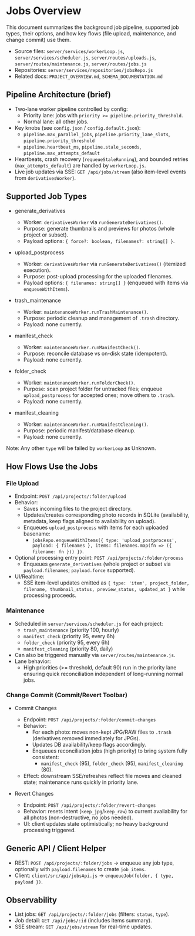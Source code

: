 # Jobs Overview

This document summarizes the background job pipeline, supported job types, their options, and how key flows (file upload, maintenance, and change commit) use them.

- Source files: `server/services/workerLoop.js`, `server/services/scheduler.js`, `server/routes/uploads.js`, `server/routes/maintenance.js`, `server/routes/jobs.js`
- Repositories: `server/services/repositories/jobsRepo.js`
- Related docs: `PROJECT_OVERVIEW.md`, `SCHEMA_DOCUMENTATION.md`

## Pipeline Architecture (brief)

- Two-lane worker pipeline controlled by config:
  - Priority lane: jobs with `priority >= pipeline.priority_threshold`.
  - Normal lane: all other jobs.
- Key knobs (see `config.json` / `config.default.json`):
  - `pipeline.max_parallel_jobs`, `pipeline.priority_lane_slots`, `pipeline.priority_threshold`
  - `pipeline.heartbeat_ms`, `pipeline.stale_seconds`, `pipeline.max_attempts_default`
- Heartbeats, crash recovery (`requeueStaleRunning`), and bounded retries (`max_attempts_default`) are handled by `workerLoop.js`.
- Live job updates via SSE: `GET /api/jobs/stream` (also item-level events from `derivativesWorker`).

## Supported Job Types

- generate_derivatives
  - Worker: `derivativesWorker` via `runGenerateDerivatives()`.
  - Purpose: generate thumbnails and previews for photos (whole project or subset).
  - Payload options: `{ force?: boolean, filenames?: string[] }`.

- upload_postprocess
  - Worker: `derivativesWorker` via `runGenerateDerivatives()` (itemized execution).
  - Purpose: post-upload processing for the uploaded filenames.
  - Payload options: `{ filenames: string[] }` (enqueued with items via `enqueueWithItems`).

- trash_maintenance
  - Worker: `maintenanceWorker.runTrashMaintenance()`.
  - Purpose: periodic cleanup and management of `.trash` directory.
  - Payload: none currently.

- manifest_check
  - Worker: `maintenanceWorker.runManifestCheck()`.
  - Purpose: reconcile database vs on-disk state (idempotent).
  - Payload: none currently.

- folder_check
  - Worker: `maintenanceWorker.runFolderCheck()`.
  - Purpose: scan project folder for untracked files; enqueue `upload_postprocess` for accepted ones; move others to `.trash`.
  - Payload: none currently.

- manifest_cleaning
  - Worker: `maintenanceWorker.runManifestCleaning()`.
  - Purpose: periodic manifest/database cleanup.
  - Payload: none currently.

Note: Any other `type` will be failed by `workerLoop` as Unknown.

## How Flows Use the Jobs

### File Upload

- Endpoint: `POST /api/projects/:folder/upload`
- Behavior:
  - Saves incoming files to the project directory.
  - Updates/creates corresponding photo records in SQLite (availability, metadata, keep flags aligned to availability on upload).
  - Enqueues `upload_postprocess` with items for each uploaded basename:
    - `jobsRepo.enqueueWithItems({ type: 'upload_postprocess', payload: { filenames }, items: filenames.map(fn => ({ filename: fn })) })`.
- Optional processing entry point: `POST /api/projects/:folder/process`
  - Enqueues `generate_derivatives` (whole project or subset via `payload.filenames`; `payload.force` supported).
- UI/Realtime:
  - SSE item-level updates emitted as `{ type: 'item', project_folder, filename, thumbnail_status, preview_status, updated_at }` while processing proceeds.

### Maintenance

- Scheduled in `server/services/scheduler.js` for each project:
  - `trash_maintenance` (priority 100, hourly)
  - `manifest_check` (priority 95, every 6h)
  - `folder_check` (priority 95, every 6h)
  - `manifest_cleaning` (priority 80, daily)
- Can also be triggered manually via `server/routes/maintenance.js`.
- Lane behavior:
  - High priorities (>= threshold, default 90) run in the priority lane ensuring quick reconciliation independent of long-running normal jobs.

### Change Commit (Commit/Revert Toolbar)

- Commit Changes
  - Endpoint: `POST /api/projects/:folder/commit-changes`
  - Behavior:
    - For each photo: moves non-kept JPG/RAW files to `.trash` (derivatives removed immediately for JPGs).
    - Updates DB availability/keep flags accordingly.
    - Enqueues reconciliation jobs (high priority) to bring system fully consistent:
      - `manifest_check` (95), `folder_check` (95), `manifest_cleaning` (80).
  - Effect: downstream SSE/refreshes reflect file moves and cleaned state; maintenance runs quickly in priority lane.

- Revert Changes
  - Endpoint: `POST /api/projects/:folder/revert-changes`
  - Behavior: resets intent (`keep_jpg`/`keep_raw`) to current availability for all photos (non-destructive, no jobs needed).
  - UI: client updates state optimistically; no heavy background processing triggered.

## Generic API / Client Helper

- REST: `POST /api/projects/:folder/jobs` → enqueue any job type, optionally with `payload.filenames` to create `job_items`.
- Client: `client/src/api/jobsApi.js` → `enqueueJob(folder, { type, payload })`.

## Observability

- List jobs: `GET /api/projects/:folder/jobs` (filters: `status`, `type`).
- Job detail: `GET /api/jobs/:id` (includes items summary).
- SSE stream: `GET /api/jobs/stream` for real-time updates.
